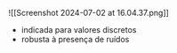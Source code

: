 ![[Screenshot 2024-07-02 at 16.04.37.png]]

- indicada para valores discretos
- robusta à presença de ruídos